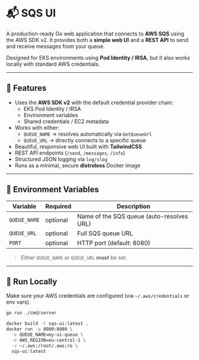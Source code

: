 # 📬 SQS UI

A production-ready Go web application that connects to **AWS SQS** using the AWS SDK v2.
It provides both a **simple web UI** and a **REST API** to send and receive messages from your queue.

Designed for EKS environments using **Pod Identity / IRSA**,
but it also works locally with standard AWS credentials.

---

## 🚀 Features

- Uses the **AWS SDK v2** with the default credential provider chain:
  - EKS Pod Identity / IRSA
  - Environment variables
  - Shared credentials / EC2 metadata
- Works with either:
  - `QUEUE_NAME` → resolves automatically via `GetQueueUrl`
  - `QUEUE_URL` → directly connects to a specific queue
- Beautiful, responsive web UI built with **TailwindCSS**
- REST API endpoints (`/send`, `/messages`, `/info`)
- Structured JSON logging via `log/slog`
- Runs as a minimal, secure **distroless** Docker image

---

## 🧩 Environment Variables

| Variable     | Required | Description                               |
| ------------ | -------- | ----------------------------------------- |
| `QUEUE_NAME` | optional | Name of the SQS queue (auto-resolves URL) |
| `QUEUE_URL`  | optional | Full SQS queue URL                        |
| `PORT`       | optional | HTTP port (default: 8080)                 |

> Either `QUEUE_NAME` or `QUEUE_URL` **must** be set.

---

## 🧰 Run Locally

Make sure your AWS credentials are configured (via `~/.aws/credentials` or env vars).

```bash
go run ./cmd/server

docker build -t sqs-ui:latest .
docker run -p 8080:8080 \
  -e QUEUE_NAME=my-ui-queue \
  -e AWS_REGION=eu-central-1 \
  -v ~/.aws:/root/.aws:ro \
  sqs-ui:latest
```
